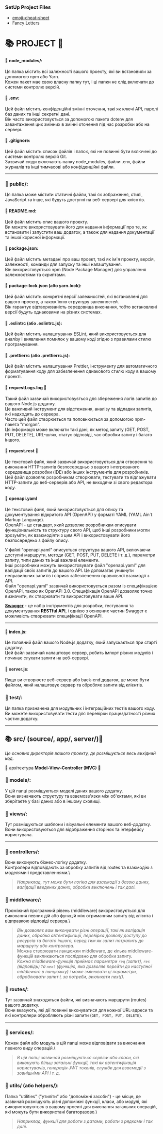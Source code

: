### SetUp Project Files

- [emoji-cheat-sheet](https://github.com/ikatyang/emoji-cheat-sheet/blob/master/README.md)
- [Fancy Letters](https://lingojam.com/FancyLetters)

# 📚 PROJECT 📁

#### 📁 node_modules/: 
Ця папка містить всі залежності вашого проекту, які ви встановили за допомогою npm або Yarn.\
Кожен пакет має свою власну папку тут, і ці папки не слід включати до системи контролю версій.

#### 📄 .env: 
Цей файл містить конфіденційні змінні оточення, такі як ключі API, паролі баз даних та інші секретні дані.\
Він часто використовується за допомогою пакета dotenv для завантаження цих змінних в змінні оточення під час розробки або на сервері.

#### 📄 .gitignore: 
Цей файл містить список файлів і папок, які не повинні бути включені до системи контролю версій Git.\
Зазвичай сюди включають папку node_modules, файли .env, файли журналів та інші тимчасові або конфіденційні файли.

- - -

### 📁 public/: 
Ця папка може містити статичні файли, такі як зображення, стилі, JavaScript та інше, які будуть доступні на веб-сервері для клієнтів.

#### 📄 README.md: 
Цей файл містить опис вашого проекту.\
Ви можете використовувати його для надання інформації про те, як встановити і запустити ваш додаток, а також для надання документації та іншої корисної інформації.

#### 📄 package.json: 
Цей файл містить метадані про ваш проект, такі як ім'я проекту, версія, залежності, команди для запуску та інші налаштування.\
Він використовується npm (Node Package Manager) для управління залежностями та скриптами.

#### 📄 package-lock.json (або yarn.lock): 
Цей файл містить конкретні версії залежностей, які встановлені для вашого проекту, а також їхню структуру залежностей.\
Він гарантує відтворюваність середовища виконання, тобто встановлені версії будуть однаковими на різних системах.

#### 📄 .eslintrc (або .eslintrc.js): 
Цей файл містить налаштування ESLint, який використовується для аналізу і виявлення помилок у вашому коді згідно з правилами стилю програмування.

#### 📄 .prettierrc (або .prettierrc.js): 
Цей файл містить налаштування Prettier, інструменту для автоматичного форматування коду для забезпечення однакового стилю коду в вашому проекті.

#### 📄 requestLogs.log 🍪
Такий файл зазвичай використовується для збереження логів запитів до вашого Node.js додатку.\
Це важливий інструмент для відстеження, аналізу та відладки запитів, які надходять до сервера.\
Часто цей файл створюється та поповнюється за допомогою npm-пакета "morgan".\
Ця інформація може включати такі дані, як метод запиту (GET, POST, PUT, DELETE), URL-шлях, статус відповіді, час обробки запиту і багато іншого.

#### 📄 request.rest 💢
Це текстовий файл, який зазвичай використовується для створення та виконання HTTP-запитів безпосередньо з вашого інтегрованого середовища розробки (IDE) або інших інструментів для розробників.\
Цей файл дозволяє розробникам створювати, тестувати та відлажувати HTTP-запити до веб-серверів або API, не виходячи зі свого редактора коду.

#### 📄 openapi.yaml
Це текстовий файл, який використовується для опису та документування відкритого API (OpenAPI) у форматі YAML (YAML Ain't Markup Language).\
OpenAPI - це стандарт, який дозволяє розробникам описувати функціональність та структуру свого API, щоб інші розробники могли зрозуміти, як взаємодіяти з цим API і використовувати його безпосередньо з файлу опису.

У файлі "openapi.yaml" описується структура вашого API, включаючи доступні маршрути, методи (GET, POST, PUT, DELETE і т. д.), параметри запиту, типи даних та інші важливі елементи.\
Інші розробники можуть використовувати файл "openapi.yaml" для валідації своїх запитів до вашого API. Це допомагає уникнути неправильних запитів і сприяє забезпеченню правильної взаємодії з API.\
Файл "openapi.yaml" зазвичай використовується разом із специфікацією OpenAPI, такою як OpenAPI 3.0. Специфікація OpenAPI дозволяє точно визначити, як створювати та використовувати ваше API. 

[**Swagger**](https://swagger.io/) - це набір інструментів для розробки, тестування та документування **RESTful API**, і однією з основних частин Swagger є можливість створювати специфікації OpenAPI.

- - -

#### 📄 index.js: 
Це головний файл вашого Node.js додатку, який запускається при старті додатку.\
Цей файл зазвичай налаштовує сервер, робить імпорт різних модулів і починає слухати запити на веб-сервері.

#### 📄 server.js: 
Якщо ви створюєте веб-сервер або back-end додаток, це може бути файлом, який налаштовує сервер та обробляє запити від клієнтів.

### 📁 test/: 
Ця папка призначена для модульних і інтеграційних тестів вашого коду.\
Ви можете використовувати тести для перевірки працездатності різних частин додатку.

- - -

## 📚 src/ (source/, app/, server/)📁
_Це основна директорія вашого проекту, де розміщується весь вихідний код._

💢 архітектура **Model-View-Controller (MVC)** 💢

### 📁 models/: 
У цій папці розміщуються моделі даних вашого додатку.\
Вони визначають структуру та взаємозв'язки між об'єктами, які ви зберігаєте у базі даних або в іншому сховищі.

### 📁 views/: 
Тут розміщуються шаблони і візуальні елементи вашого веб-додатку.\
Вони використовуються для відображення сторінок та інтерфейсу користувача.

- - -

### 📁 controllers/:
Вони виконують бізнес-логіку додатку.\
Контролери відповідають за обробку запитів від routes та взаємодію з моделями і представленнями.\
> _Наприклад, тут може бути логіка для взаємодії з базою даних, валідації введених даних, обробки виключень і так далі._

### 📁 middleware/:
Проміжний програмний рівень (middleware) використовується для виконання певних дій або функцій між отриманням запиту від клієнта і відправкою відповіді сервера.\
> _Він дозволяє вам виконувати різні операції, такі як валідація даних, обробка автентифікації, перевірка дозволу доступу до ресурсів та багато іншого, перед тим як запит потрапить до маршруту або контролера._\
Можна створювати ланцюжки middleware, де кілька middleware-функцій викликаються послідовно для обробки запиту.\
> _Кожна middleware-функція приймає параметри `req` (запит), `res` (відповідь) та `next` (функцію, яка дозволяє перейти до наступної middleware в ланцюжку) і може змінювати ці параметри, оброблювати запит і, за потреби, викликати next()._

### 📁 routes/: 
Тут зазвичай знаходяться файли, які визначають маршрути (routes) вашого додатку.\
Вони вказують, які дії повинні виконуватися для кожної URL-адреси та які контролери обробляють різні запити (`GET, POST, PUT, DELETE`).

- - -

### 📁 services/:
Кожен файл або модуль в цій папці може відповідати за виконання певного виду операцій.\
> _В цій папці зазвичай розміщуються сервіси або класи, які виконують більш загальні функції, такі як автентифікація користувачів, генерація JWT токенів, служби для взаємодії з зовнішніми API і т. д._

### 📁 utils/ (або helpers/):
Папка "utilities" ("утиліти" або "допоміжні засоби") - це місце, де зазвичай розміщують різні допоміжні функції, класи, або модулі, які використовуються в вашому проекті для виконання загальних операцій, які можуть бути використані багаторазово.\
> _Наприклад, функції для роботи з датами, роботи з рядками і так далі._




